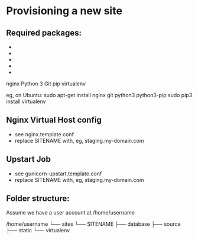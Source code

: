 Provisioning a new site
=======================
## Required packages:
*
*
*
*
*
nginx
Python 3
Git
pip
virtualenv

eg, on Ubuntu:
    sudo apt-get install nginx git python3 python3-pip
    sudo pip3 install virtualenv

## Nginx Virtual Host config

* see nginx.template.conf
* replace SITENAME with, eg, staging.my-domain.com

## Upstart Job

* see gunicorn-upstart.template.conf
* replace SITENAME with, eg, staging.my-domain.com

## Folder structure:
Assume we have a user account at /home/username

/home/username
└── sites
└── SITENAME
├── database
├── source
├── static
└── virtualenv
